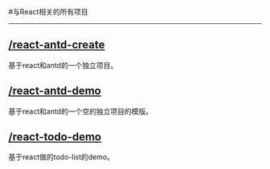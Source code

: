 #与React相关的所有项目


----------
## [/react-antd-create](https://github.com/luckykun/About-React/tree/master/react-antd-create)

基于react和antd的一个独立项目。

## [/react-antd-demo](https://github.com/luckykun/About-React/tree/master/react-antd-demo)

基于react和antd的一个空的独立项目的模版。

## [/react-todo-demo](https://github.com/luckykun/About-React/tree/master/react-todo-demo)

基于react做的todo-list的demo。
